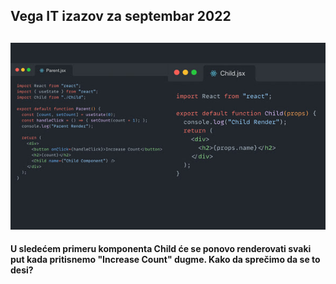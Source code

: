 ﻿## Vega IT izazov za septembar 2022 
##

![App Screenshot](https://github.com/nstVanja/Cysecor-JS/blob/f277519f4fbf7e7c1300aa969260c395813b527a/img/sept2022.jpg)

#### U sledećem primeru komponenta Child će se ponovo renderovati svaki put kada pritisnemo "Increase Count" dugme. Kako da sprečimo da se to desi?

